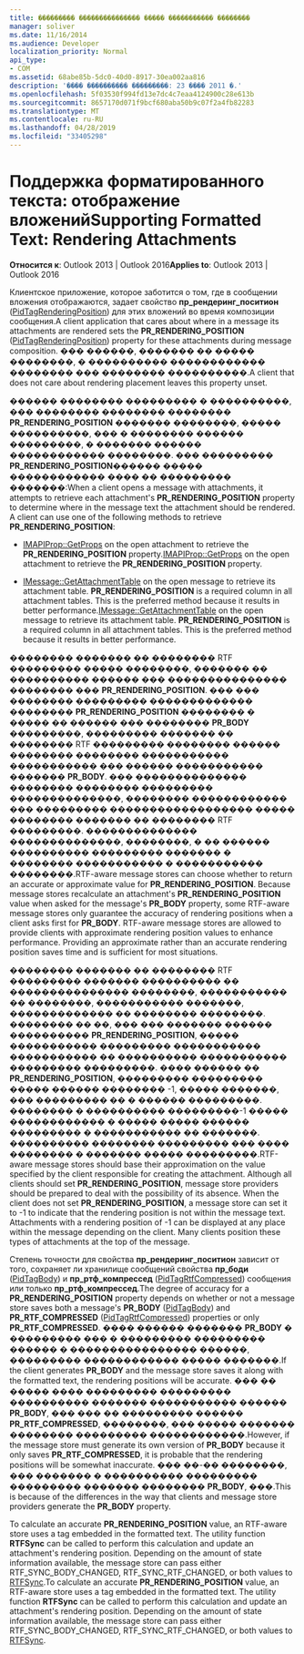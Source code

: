 ```yaml
---
title: ��������� ��������������� ����� ����������� ��������
manager: soliver
ms.date: 11/16/2014
ms.audience: Developer
localization_priority: Normal
api_type:
- COM
ms.assetid: 68abe85b-5dc0-40d0-8917-30ea002aa816
description: '���� ���������� ���������: 23 ���� 2011 �.'
ms.openlocfilehash: 5f03530f994fd13e7dc4c7eaa4124900c28e613b
ms.sourcegitcommit: 8657170d071f9bcf680aba50b9c07f2a4fb82283
ms.translationtype: MT
ms.contentlocale: ru-RU
ms.lasthandoff: 04/28/2019
ms.locfileid: "33405298"
---
```

# <a name="supporting-formatted-text-rendering-attachments"></a><span data-ttu-id="af3cc-103">Поддержка форматированного текста: отображение вложений</span><span class="sxs-lookup"><span data-stu-id="af3cc-103">Supporting Formatted Text: Rendering Attachments</span></span>

  
  
<span data-ttu-id="af3cc-104">**Относится к**: Outlook 2013 | Outlook 2016</span><span class="sxs-lookup"><span data-stu-id="af3cc-104">**Applies to**: Outlook 2013 | Outlook 2016</span></span> 
  
<span data-ttu-id="af3cc-105">Клиентское приложение, которое заботится о том, где в сообщении вложения отображаются, задает свойство **пр_рендеринг_поситион** ([PidTagRenderingPosition](pidtagrenderingposition-canonical-property.md)) для этих вложений во время композиции сообщения.</span><span class="sxs-lookup"><span data-stu-id="af3cc-105">A client application that cares about where in a message its attachments are rendered sets the **PR_RENDERING_POSITION** ([PidTagRenderingPosition](pidtagrenderingposition-canonical-property.md)) property for these attachments during message composition.</span></span> <span data-ttu-id="af3cc-106">��� ������, ������� �� ����� ��������, � ���������� ������������ �������� ��� �������� ����������.</span><span class="sxs-lookup"><span data-stu-id="af3cc-106">A client that does not care about rendering placement leaves this property unset.</span></span>
  
<span data-ttu-id="af3cc-p102">������ �������� ��������� � ����������, ��� �������� �������� �������� **PR_RENDERING_POSITION** ������� ��������, ����� ����������, ��� � �������� ������ ���������, � ������� ������ ������������ ��������. ��� ��������� **PR_RENDERING_POSITION**������ ����� ������������ ���� �� ��������� �������:</span><span class="sxs-lookup"><span data-stu-id="af3cc-p102">When a client opens a message with attachments, it attempts to retrieve each attachment's **PR_RENDERING_POSITION** property to determine where in the message text the attachment should be rendered. A client can use one of the following methods to retrieve **PR_RENDERING_POSITION**:</span></span>
  
- <span data-ttu-id="af3cc-109">[IMAPIProp::GetProps](imapiprop-getprops.md) on the open attachment to retrieve the **PR_RENDERING_POSITION** property.</span><span class="sxs-lookup"><span data-stu-id="af3cc-109">[IMAPIProp::GetProps](imapiprop-getprops.md) on the open attachment to retrieve the **PR_RENDERING_POSITION** property.</span></span> 
    
- <span data-ttu-id="af3cc-p103">[IMessage::GetAttachmentTable](imessage-getattachmenttable.md) on the open message to retrieve its attachment table. **PR_RENDERING_POSITION** is a required column in all attachment tables. This is the preferred method because it results in better performance.</span><span class="sxs-lookup"><span data-stu-id="af3cc-p103">[IMessage::GetAttachmentTable](imessage-getattachmenttable.md) on the open message to retrieve its attachment table. **PR_RENDERING_POSITION** is a required column in all attachment tables. This is the preferred method because it results in better performance.</span></span> 
    
<span data-ttu-id="af3cc-p104">�������� ������� �� �������� RTF ��������� ����� ��������, ������� �� ���������� ������ ��� ��������������� �������� ��� **PR_RENDERING_POSITION**. ��� ��� �������� ��������� ������������� �������� **PR_RENDERING_POSITION** �������� � ����� �� ������ ��� �������� **PR_BODY** ���������, ��������� ������� �� �������� RTF ��������� �������� ������ �������� �������� ����������� ����������� ��� ������ ����������� ������� **PR_BODY**. ��� �������������� �������� �������� ��������� ��������������, �������� ������������ ��� ��������� ������������������ ����� �������� ������� �� �������� RTF ���������. �������������� ��������������, ��������, � �� ������ ���������� ��������� ������� � �������� ����������� � ����������� ��������.</span><span class="sxs-lookup"><span data-stu-id="af3cc-p104">RTF-aware message stores can choose whether to return an accurate or approximate value for **PR_RENDERING_POSITION**. Because message stores recalculate an attachment's **PR_RENDERING_POSITION** value when asked for the message's **PR_BODY** property, some RTF-aware message stores only guarantee the accuracy of rendering positions when a client asks first for **PR_BODY**. RTF-aware message stores are allowed to provide clients with approximate rendering position values to enhance performance. Providing an approximate rather than an accurate rendering position saves time and is sufficient for most situations.</span></span> 
  
<span data-ttu-id="af3cc-p105">�������� ������� �� �������� RTF ��������� ������� ���������� �� ��������������� ��������, ����������� �� ��������, ����������� �������, ������������� �� �������� ��������. �������� �� ��, ��� ��� ������� ������ ���������� **PR_RENDERING_POSITION**, ����� ����������� ��������� ����������� ����������� �� ���������� ����������� ��������� ���������. ���� ������ �� **PR_RENDERING_POSITION**, ��������� ��������� ����� ������ �������� -1, ����� �������, ��� ��������� �� � ������ ���������. �������� � ���������� ���������-1 ����� ������������ � ����� ����� ������ ��������� � ����������� �� �������. ���������� �������� ��������� ��� ���� �������� � ������� ����� ���������.</span><span class="sxs-lookup"><span data-stu-id="af3cc-p105">RTF-aware message stores should base their approximation on the value specified by the client responsible for creating the attachment. Although all clients should set **PR_RENDERING_POSITION**, message store providers should be prepared to deal with the possibility of its absence. When the client does not set **PR_RENDERING_POSITION**, a message store can set it to -1 to indicate that the rendering position is not within the message text. Attachments with a rendering position of -1 can be displayed at any place within the message depending on the client. Many clients position these types of attachments at the top of the message.</span></span>
  
<span data-ttu-id="af3cc-122">Степень точности для свойства **пр_рендеринг_поситион** зависит от того, сохраняет ли хранилище сообщений свойства **пр_боди** ([PidTagBody](pidtagbody-canonical-property.md)) и **пр_ртф_компрессед** ([PidTagRtfCompressed](pidtagrtfcompressed-canonical-property.md)) сообщения или только **пр_ртф_компрессед**.</span><span class="sxs-lookup"><span data-stu-id="af3cc-122">The degree of accuracy for a **PR_RENDERING_POSITION** property depends on whether or not a message store saves both a message's **PR_BODY** ([PidTagBody](pidtagbody-canonical-property.md)) and **PR_RTF_COMPRESSED** ([PidTagRtfCompressed](pidtagrtfcompressed-canonical-property.md)) properties or only **PR_RTF_COMPRESSED**.</span></span> <span data-ttu-id="af3cc-123">���� ������ ������� **PR_BODY** � ��������� ��� � ��������� ��������� ������ � ���������������� ������, ��������� ������������ ����� �������.</span><span class="sxs-lookup"><span data-stu-id="af3cc-123">If the client generates **PR_BODY** and the message store saves it along with the formatted text, the rendering positions will be accurate.</span></span> <span data-ttu-id="af3cc-124">��� �� ����� ���� ��������� ��������� ���������� ������� ����������� ������ **PR_BODY**, ��� ��� �� ��������� ������ **PR_RTF_COMPRESSED**, ��������, ��� ����� ������� �������� ��������� ������������.</span><span class="sxs-lookup"><span data-stu-id="af3cc-124">However, if the message store must generate its own version of **PR_BODY** because it only saves **PR_RTF_COMPRESSED**, it is probable that the rendering positions will be somewhat inaccurate.</span></span> <span data-ttu-id="af3cc-125">��� ��-�� ��������, ��� ������� � ���������� ��������� ��������� ������� �������� **PR_BODY**, ���.</span><span class="sxs-lookup"><span data-stu-id="af3cc-125">This is because of the differences in the way that clients and message store providers generate the **PR_BODY** property.</span></span> 
  
<span data-ttu-id="af3cc-p107">To calculate an accurate **PR_RENDERING_POSITION** value, an RTF-aware store uses a tag embedded in the formatted text. The utility function **RTFSync** can be called to perform this calculation and update an attachment's rendering position. Depending on the amount of state information available, the message store can pass either RTF_SYNC_BODY_CHANGED, RTF_SYNC_RTF_CHANGED, or both values to [RTFSync](rtfsync.md).</span><span class="sxs-lookup"><span data-stu-id="af3cc-p107">To calculate an accurate **PR_RENDERING_POSITION** value, an RTF-aware store uses a tag embedded in the formatted text. The utility function **RTFSync** can be called to perform this calculation and update an attachment's rendering position. Depending on the amount of state information available, the message store can pass either RTF_SYNC_BODY_CHANGED, RTF_SYNC_RTF_CHANGED, or both values to [RTFSync](rtfsync.md).</span></span>
  


